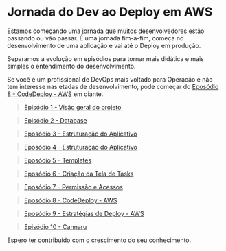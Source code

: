# Jornada do Dev ao Deploy em AWS

Estamos começando uma jornada que muitos desenvolvedores estão passando ou vão passar. É uma jornada fim-a-fim, começa no desenvolvimento de uma aplicação e vai até o Deploy em produção.

Separamos a evolução em episódios para tornar mais didática e mais simples o entendimento do desenvolvimento.

Se você é um profissional de DevOps mais voltado para Operacão e não tem interesse nas etadas de desenvolvimento, pode começar do [Eposódio 8 - CodeDeploy - AWS](ep4.md) em diante.

> [Episódio 1 - Visão geral do projeto](ep1.md)

> [Episódio 2 - Database](ep2.md)

> [Eposódio 3 - Estruturação do Aplicativo](ep3.md)

> [Eposódio 4 - Estruturação do Aplicativo](ep4.md)

> [Eposódio 5 - Templates](ep4.md)

> [Eposódio 6 - Criação da Tela de Tasks](ep5.md)

> [Eposódio 7 - Permissão e Acessos](ep4.md)

> [Eposódio 8 - CodeDeploy - AWS](ep4.md)

> [Eposódio 9 - Estratégias de Deploy - AWS](ep4.md)

> [Episódio 10 - Cannaru]()

Espero ter contribuido com o crescimento do seu conhecimento.